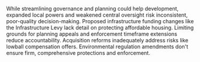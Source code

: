 While streamlining governance and planning could help development, expanded local powers and weakened central oversight risk inconsistent, poor-quality decision-making. Proposed infrastructure funding changes like the Infrastructure Levy lack detail on protecting affordable housing. Limiting grounds for planning appeals and enforcement timeframe extensions reduce accountability. Acquisition reforms inadequately address risks like lowball compensation offers. Environmental regulation amendments don't ensure firm, comprehensive protections and enforcement. 